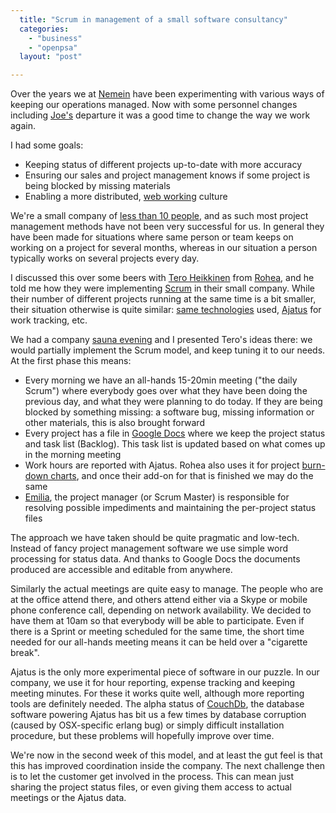 ```yaml
---
  title: "Scrum in management of a small software consultancy"
  categories: 
    - "business"
    - "openpsa"
  layout: "post"

---
```

<p>
Over the years we at <a href="http://nemein.com/">Nemein</a> have been experimenting with various ways of keeping our operations managed. Now with some personnel changes including <a href="http://www.runtoshop.com/contact.html">Joe's</a> departure it was a good time to change the way we work again.
</p><p>
I had some goals:
</p><ul><li>Keeping status of different projects up-to-date with more accuracy</li>
<li>Ensuring our sales and project management knows if some project is being blocked by missing materials</li>
<li>Enabling a more distributed, <a href="http://webworkerdaily.com/2006/09/04/going-bedouin/">web working</a> culture</li>
</ul><p>
We're a small company of <a href="http://nemein.com/en/people/">less than 10 people</a>, and as such most project management methods have not been very successful for us. In general they have been made for situations where same person or team keeps on working on a project for several months, whereas in our situation a person typically works on several projects every day.
</p><p>
I discussed this over some beers with <a href="http://teroheikkinen.iki.fi/">Tero Heikkinen</a> from <a href="http://plazes.com/plazes/135439_rohea">Rohea</a>, and he told me how they were implementing <a href="http://en.wikipedia.org/wiki/Scrum_(development)">Scrum</a> in their small company. While their number of different projects running at the same time is a bit smaller, their situation otherwise is quite similar: <a href="http://www.midgard-project.org/">same technologies</a> used, <a href="http://www.ajatus.info/">Ajatus</a> for work tracking, etc.
</p><p>
We had a company <a href="http://flickr.com/photos/bergie/2544964382/">sauna evening</a> and I presented Tero's ideas there: we would partially implement the Scrum model, and keep tuning it to our needs. At the first phase this means:
</p><ul><li>Every morning we have an all-hands 15-20min meeting ("the daily Scrum") where everybody goes over what they have been doing the previous day, and what they were planning to do today. If they are being blocked by something missing: a software bug, missing information or other materials, this is also brought forward</li>
<li>Every project has a file in <a href="http://docs.google.com/">Google Docs</a> where we keep the project status and task list (Backlog). This task list is updated based on what comes up in the morning meeting</li>
<li>Work hours are reported with Ajatus. Rohea also uses it for project <a href="http://www.controlchaos.com/about/burndown.php">burn-down charts</a>, and once their add-on for that is finished we may do the same</li>
<li><a href="http://nemein.com/en/people/semi/">Emilia</a>, the project manager (or Scrum Master) is responsible for resolving possible impediments and maintaining the per-project status files</li>
</ul><p>
The approach we have taken should be quite pragmatic and low-tech. Instead of fancy project management software we use simple word processing for status data. And thanks to Google Docs the documents produced are accessible and editable from anywhere.
</p><p>
Similarly the actual meetings are quite easy to manage. The people who are at the office attend there, and others attend either via a Skype or mobile phone conference call, depending on network availability. We decided to have them at 10am so that everybody will be able to participate. Even if there is a Sprint or meeting scheduled for the same time, the short time needed for our all-hands meeting means it can be held over a "cigarette break".
</p><p>
Ajatus is the only more experimental piece of software in our puzzle. In our company, we use it for hour reporting, expense tracking and keeping meeting minutes. For these it works quite well, although more reporting tools are definitely needed. The alpha status of <a href="http://incubator.apache.org/couchdb/">CouchDb</a>, the database software powering Ajatus has bit us a few times by database corruption (caused by OSX-specific erlang bug) or simply difficult installation procedure, but these problems will hopefully improve over time.
</p><p>
We're now in the second week of this model, and at least the gut feel is that this has improved coordination inside the company. The next challenge then is to let the customer get involved in the process. This can mean just sharing the project status files, or even giving them access to actual meetings or the Ajatus data.
</p>
